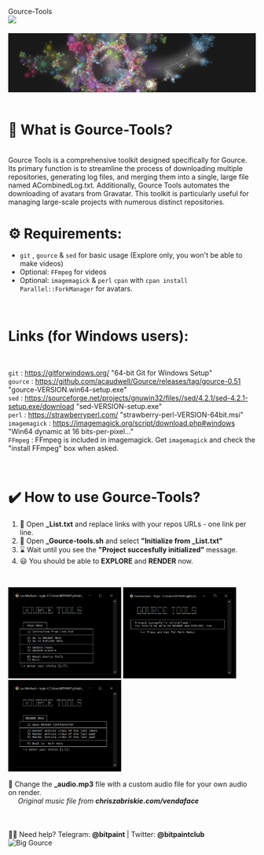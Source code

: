 Gource-Tools                         <br>
<img src="https://img.shields.io/badge/License-MIT-orange.svg"> <br> <br>
 <img src="https://raw.githubusercontent.com/bitpaint/bitcoin-gources/main/gource/art/screenshoot.jpg" alt="Combined" width="690px"> <br> <br>


# <b>🍩 What is Gource-Tools?</b><br>
<br>
Gource Tools is a comprehensive toolkit designed specifically for Gource. Its primary function is to streamline the process of downloading multiple repositories, generating log files, and merging them into a single, large file named ACombinedLog.txt. Additionally, Gource Tools automates the downloading of avatars from Gravatar. This toolkit is particularly useful for managing large-scale projects with numerous distinct repositories.
<br>

# <b>⚙️ Requirements:</b><br>
- `git` , `gource` & `sed`  for basic usage (Explore only, you won't be able to make videos) <br>
- Optional: `FFmpeg` for videos<br>
- Optional: `imagemagick` & `perl` `cpan` with `cpan install Parallel::ForkManager` for avatars.<br>
<br>

# Links (for Windows users): 

<br>

 `git` :    https://gitforwindows.org/ "64-bit Git for Windows Setup"  <br>
 `gource` : https://github.com/acaudwell/Gource/releases/tag/gource-0.51  "gource-VERSION.win64-setup.exe"  <br>
 `sed` :    https://sourceforge.net/projects/gnuwin32/files//sed/4.2.1/sed-4.2.1-setup.exe/download "sed-VERSION-setup.exe"  <br>
 `perl` :   https://strawberryperl.com/ "strawberry-perl-VERSION-64bit.msi"  <br>
 `imagemagick` : https://imagemagick.org/script/download.php#windows "Win64 dynamic at 16 bits-per-pixel..."   <br>
 `FFmpeg` : FFmpeg is included in imagemagick. Get `imagemagick` and check the "install FFmpeg" box when asked.  <br>

 <br>
 
# <b>✔️ How to use Gource-Tools?</b><br>
1) 📜  Open <b>_List.txt</b> and replace links with your repos URLs - one link per line.<br>
2) 🧰  Open <b>_Gource-tools.sh</b> and select <b>"Initialize from _List.txt"</b> <br>
3) ⌛   Wait until you see the <b>"Project succesfully initialized" </b>message.<br>
4) 😃  You should be able to <b>EXPLORE</b> and <b>RENDER</b> now.<br>
<br>


<img src="https://raw.githubusercontent.com/bitpaint/Gource-Tools/main/src/img/mainmenu.jpg" alt="Main menu" width="230px">      <img src="https://raw.githubusercontent.com/bitpaint/Gource-Tools/main/src/img/initmenu.jpg" alt="Initialize menu" width="230px">      <img src="https://raw.githubusercontent.com/bitpaint/Gource-Tools/main/src/img/rendermenu.jpg" alt="Render menu" width="230px"><br>


🎵 Change the <b>_audio.mp3</b> file with a custom audio file for your own audio on render.<br>
&nbsp;&nbsp;&nbsp;&nbsp; <i> Original music file from <b>chriszabriskie.com/vendaface</b><br> </i>
<br> <br>
<br>
🙋‍♂️ Need help? Telegram: <b>@bitpaint</b> | Twitter: <b>@bitpaintclub<br></b>
 <img src="https://raw.githubusercontent.com/bitpaint/bitcoin-gources/main/gource/art/4k/2.png" alt="Big Gource" width="690px"> <br> <br>
